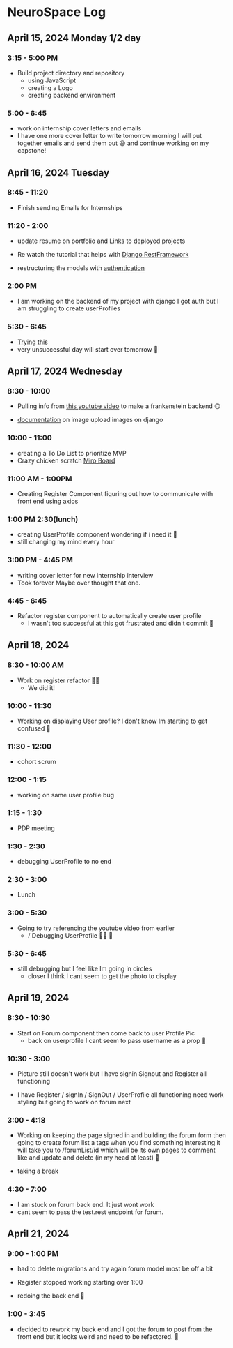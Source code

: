 # NeuroSpace Log

## April 15, 2024 Monday 1/2 day

### 3:15 - 5:00 PM

- Build project directory and repository
  - using JavaScript
  - creating a Logo
  - creating backend environment

### 5:00 - 6:45

- work on internship cover letters and emails
- I have one more cover letter to write tomorrow morning I will put together emails and send them out 😃 and continue working on my capstone!

## April 16, 2024 Tuesday

### 8:45 - 11:20

- Finish sending Emails for Internships

### 11:20 - 2:00

- update resume on portfolio and Links to deployed projects

- Re watch the tutorial that helps with [Django RestFramework](https://youtu.be/i5JykvxUk_A)

- restructuring the models with [authentication](https://www.youtube.com/watch?v=llrIu4Qsl7c)

### 2:00 PM

- I am working on the backend of my project with django I got auth but I am struggling to create userProfiles

### 5:30 - 6:45

- [Trying this](https://www.youtube.com/watch?v=xjMP0hspNLE)
- very unsuccessful day will start over tomorrow 🥲

## April 17, 2024 Wednesday

### 8:30 - 10:00

- Pulling info from [this youtube video](https://youtu.be/aNk2CAkHvlE?si=c3iVtePk2zZ3C3vQ) to make a frankenstein backend 🙃

- [documentation](https://www.javatpoint.com/django-image-upload) on image upload images on django

### 10:00 - 11:00

- creating a To Do List to prioritize MVP
- Crazy chicken scratch [Miro Board](https://miro.com/welcomeonboard/ZDNQdmVBczB5WExHM3FmNThmZVdESEF0WWd3TkpVZGpWUEhlWDZBY3k5cHYyRkFzY0Iwd1RzM0V1SWE5NjcyRnwzNDU4NzY0NTcxNjExNjc3ODAxfDI=?share_link_id=899915525845)

### 11:00 AM - 1:00PM

- Creating Register Component figuring out how to communicate with front end using axios

### 1:00 PM 2:30(lunch)

- creating UserProfile component wondering if i need it 🥹
- still changing my mind every hour

### 3:00 PM - 4:45 PM

- writing cover letter for new internship interview
- Took forever Maybe over thought that one.

### 4:45 - 6:45

- Refactor register component to automatically create user profile
  - I wasn't too successful at this got frustrated and didn't commit 🫠

## April 18, 2024

### 8:30 - 10:00 AM

- Work on register refactor 🤞🏼
  - We did it!

### 10:00 - 11:30

- Working on displaying User profile? I don't know Im starting to get confused 👀

### 11:30 - 12:00

- cohort scrum

### 12:00 - 1:15

- working on same user profile bug

### 1:15 - 1:30

- PDP meeting

### 1:30 - 2:30

- debugging UserProfile to no end

### 2:30 - 3:00

- Lunch 

### 3:00 - 5:30

- Going to try referencing the youtube video from earlier 
  - / Debugging UserProfile 🐞🐛 🥲

### 5:30 - 6:45

- still debugging but I feel like Im going in circles
  - closer I think I cant seem to get the photo to display

## April 19, 2024

### 8:30 - 10:30

- Start on Forum component then come back to user Profile Pic
  - back on userprofile I cant seem to pass username as a prop 🥺

### 10:30 - 3:00

- Picture still doesn't work but I have signin Signout and Register all functioning

- I have Register / signIn / SignOut / UserProfile all functioning need work styling but going to work on forum next

### 3:00 - 4:18

- Working on keeping the page signed in and building the forum form then going to create forum list a tags when you find something interesting it will take you to /forumList/id which will be its own pages to comment like and update and delete (in my head at least) 🤡

- taking a break

### 4:30 - 7:00

- I am stuck on forum back end. It just wont work
- cant seem to pass the test.rest endpoint for forum. 


## April 21, 2024

### 9:00 - 1:00 PM

- had to delete migrations and try again forum model most be off a bit

- Register stopped working starting over
1:00

- redoing the back end  🥺

### 1:00 - 3:45

- decided to rework my back end and I got the forum to post from the front end but it looks weird and need to be refactored. 🥹